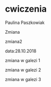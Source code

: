 # cwiczenia

Paulina Paszkowiak

Zmiana

zmiana2

data:28.10.2018

zmiana w galezi 1

zmiana w galezi 2

zmiana w galezi 3
